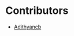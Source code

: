 
# Contributors

<!-- enter your name and github profile link below -->
<!-- EXAMPLE: - [name](github profile link) -->
- [Adithyancb](https://github.com/Adithyan-cb)